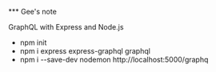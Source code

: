 \*\*\* Gee's note

GraphQL with Express and Node.js

- npm init
- npm i express express-graphql graphql
- npm i --save-dev nodemon
  http://localhost:5000/graphq
